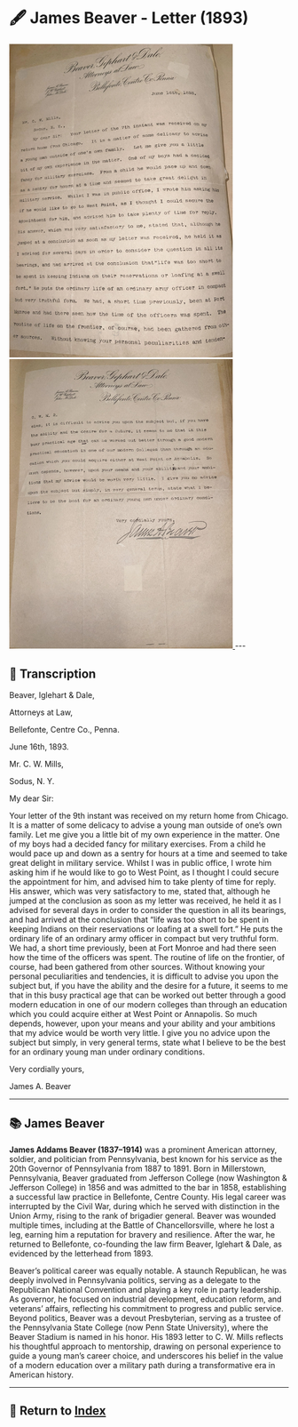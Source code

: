 # 🖋️ James Beaver - Letter (1893)

<a href="../assets/Beaver_Letter_1.jpg" target="_blank">
  <img src="../assets/Beaver_Letter_1.jpg" alt="Beaver Letter 1" style="max-width: 80%; height: auto;"/>
</a>
<a href="../assets/Beaver_Letter_2.jpg" target="_blank">
  <img src="../assets/Beaver_Letter_2.jpg" alt="Beaver Letter 2" style="max-width: 80%; height: auto;"/>
</a>
---

## 📜 Transcription

Beaver, Iglehart & Dale,

Attorneys at Law,

Bellefonte, Centre Co., Penna.

June 16th, 1893.

Mr. C. W. Mills,

Sodus, N. Y.

My dear Sir:

Your letter of the 9th instant was received on my return home from Chicago. It is a matter of some delicacy to advise a young man outside of one’s own family. Let me give you a little bit of my own experience in the matter. One of my boys had a decided fancy for military exercises. From a child he would pace up and down as a sentry for hours at a time and seemed to take great delight in military service. Whilst I was in public office, I wrote him asking him if he would like to go to West Point, as I thought I could secure the appointment for him, and advised him to take plenty of time for reply. His answer, which was very satisfactory to me, stated that, although he jumped at the conclusion as soon as my letter was received, he held it as I advised for several days in order to consider the question in all its bearings, and had arrived at the conclusion that “life was too short to be spent in keeping Indians on their reservations or loafing at a swell fort.” He puts the ordinary life of an ordinary army officer in compact but very truthful form. We had, a short time previously, been at Fort Monroe and had there seen how the time of the officers was spent. The routine of life on the frontier, of course, had been gathered from other sources. Without knowing your personal peculiarities and tendencies, it is difficult to advise you upon the subject but, if you have the ability and the desire for a future, it seems to me that in this busy practical age that can be worked out better through a good modern education in one of our modern colleges than through an education which you could acquire either at West Point or Annapolis. So much depends, however, upon your means and your ability and your ambitions that my advice would be worth very little. I give you no advice upon the subject but simply, in very general terms, state what I believe to be the best for an ordinary young man under ordinary conditions.

Very cordially yours,

James A. Beaver






---

## 📚 James Beaver

**James Addams Beaver (1837–1914)** was a prominent American attorney, soldier, and politician from Pennsylvania, best known for his service as the 20th Governor of Pennsylvania from 1887 to 1891. Born in Millerstown, Pennsylvania, Beaver graduated from Jefferson College (now Washington & Jefferson College) in 1856 and was admitted to the bar in 1858, establishing a successful law practice in Bellefonte, Centre County. His legal career was interrupted by the Civil War, during which he served with distinction in the Union Army, rising to the rank of brigadier general. Beaver was wounded multiple times, including at the Battle of Chancellorsville, where he lost a leg, earning him a reputation for bravery and resilience. After the war, he returned to Bellefonte, co-founding the law firm Beaver, Iglehart & Dale, as evidenced by the letterhead from 1893.

Beaver’s political career was equally notable. A staunch Republican, he was deeply involved in Pennsylvania politics, serving as a delegate to the Republican National Convention and playing a key role in party leadership. As governor, he focused on industrial development, education reform, and veterans’ affairs, reflecting his commitment to progress and public service. Beyond politics, Beaver was a devout Presbyterian, serving as a trustee of the Pennsylvania State College (now Penn State University), where the Beaver Stadium is named in his honor. His 1893 letter to C. W. Mills reflects his thoughtful approach to mentorship, drawing on personal experience to guide a young man’s career choice, and underscores his belief in the value of a modern education over a military path during a transformative era in American history.


---

## 🔗 Return to [Index](index.md)
